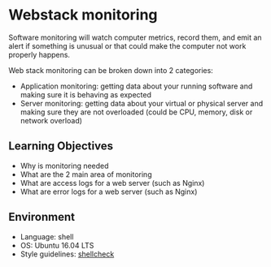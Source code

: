 # Webstack monitoring

Software monitoring will watch computer metrics, record them, and emit an alert if something is unusual or that could make the computer not work properly happens.

Web stack monitoring can be broken down into 2 categories:

* Application monitoring: getting data about your running software and making sure it is behaving as expected
* Server monitoring: getting data about your virtual or physical server and making sure they are not overloaded (could be CPU, memory, disk or network overload)

## Learning Objectives

* Why is monitoring needed
* What are the 2 main area of monitoring
* What are access logs for a web server (such as Nginx)
* What are error logs for a web server (such as Nginx)

## Environment

* Language: shell
* OS: Ubuntu 16.04 LTS
* Style guidelines: [shellcheck](https://github.com/koalaman/shellcheck)
